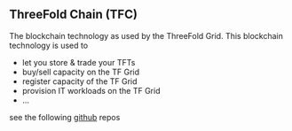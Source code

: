 ## ThreeFold Chain (TFC)

The blockchain technology as used by the ThreeFold Grid. This blockchain technology is used to

 - let you store & trade your TFTs
 - buy/sell capacity on the TF Grid
 - register capacity of the TF Grid
 - provision IT workloads on the TF Grid
 - ...

see the following [github](https://github.com/rivine) repos

